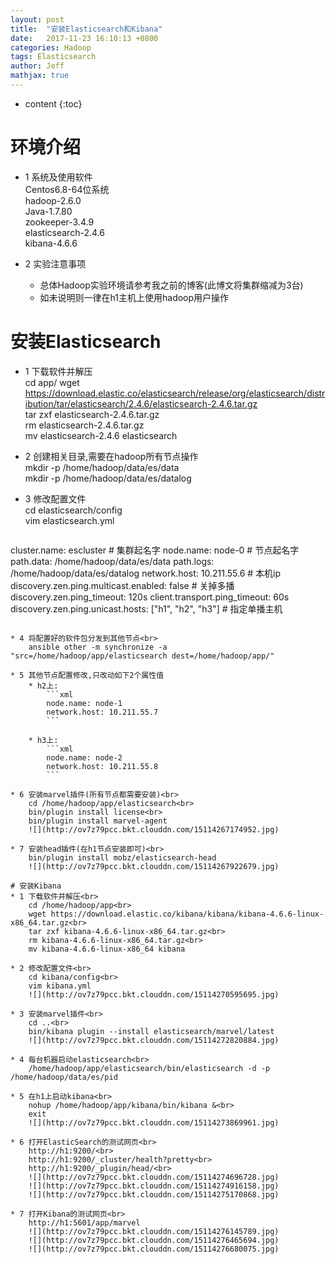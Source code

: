 ```yaml
---
layout: post
title:  "安装Elasticsearch和Kibana"
date:   2017-11-23 16:10:13 +0800
categories: Hadoop
tags: Elasticsearch
author: Jeff
mathjax: true
---
```


* content
{:toc}


# 环境介绍
* 1 系统及使用软件    
    Centos6.8-64位系统    
    hadoop-2.6.0    
    Java-1.7.80    
    zookeeper-3.4.9    
    elasticsearch-2.4.6    
    kibana-4.6.6

* 2 实验注意事项<br>
    * 总体Hadoop实验环境请参考我之前的博客(此博文将集群缩减为3台)    
    * 如未说明则一律在h1主机上使用hadoop用户操作

# 安装Elasticsearch
* 1 下载软件并解压<br>
    cd app/
    wget https://download.elastic.co/elasticsearch/release/org/elasticsearch/distribution/tar/elasticsearch/2.4.6/elasticsearch-2.4.6.tar.gz<br>
    tar zxf elasticsearch-2.4.6.tar.gz<br>
    rm elasticsearch-2.4.6.tar.gz<br>
    mv elasticsearch-2.4.6 elasticsearch
    
* 2 创建相关目录,需要在hadoop所有节点操作<br>
    mkdir -p /home/hadoop/data/es/data<br>
    mkdir -p /home/hadoop/data/es/datalog<br>
    
* 3 修改配置文件<br>
    cd elasticsearch/config<br>
    vim elasticsearch.yml
    ```xml
cluster.name: escluster                     # 集群起名字
node.name: node-0                           # 节点起名字
path.data: /home/hadoop/data/es/data
path.logs: /home/hadoop/data/es/datalog
network.host: 10.211.55.6                   # 本机ip
discovery.zen.ping.multicast.enabled: false # 关掉多播
discovery.zen.ping_timeout: 120s
client.transport.ping_timeout: 60s
discovery.zen.ping.unicast.hosts: ["h1", "h2", "h3"] # 指定单播主机
```

* 4 将配置好的软件包分发到其他节点<br>
    ansible other -m synchronize -a "src=/home/hadoop/app/elasticsearch dest=/home/hadoop/app/"
    
* 5 其他节点配置修改,只改动如下2个属性值
    * h2上:
        ```xml
        node.name: node-1
        network.host: 10.211.55.7
        ```
        
    * h3上:
        ```xml
        node.name: node-2
        network.host: 10.211.55.8
        ```
        
* 6 安装marvel插件(所有节点都需要安装)<br>
    cd /home/hadoop/app/elasticsearch<br>
    bin/plugin install license<br>
    bin/plugin install marvel-agent
    ![](http://ov7z79pcc.bkt.clouddn.com/15114267174952.jpg)

* 7 安装head插件(在h1节点安装即可)<br>
    bin/plugin install mobz/elasticsearch-head
    ![](http://ov7z79pcc.bkt.clouddn.com/15114267922679.jpg)

# 安装Kibana
* 1 下载软件并解压<br>
    cd /home/hadoop/app<br>
    wget https://download.elastic.co/kibana/kibana/kibana-4.6.6-linux-x86_64.tar.gz<br>
    tar zxf kibana-4.6.6-linux-x86_64.tar.gz<br>
    rm kibana-4.6.6-linux-x86_64.tar.gz<br>
    mv kibana-4.6.6-linux-x86_64 kibana

* 2 修改配置文件<br>
    cd kibana/config<br>
    vim kibana.yml
    ![](http://ov7z79pcc.bkt.clouddn.com/15114270595695.jpg)

* 3 安装marvel插件<br>
    cd ..<br>
    bin/kibana plugin --install elasticsearch/marvel/latest
    ![](http://ov7z79pcc.bkt.clouddn.com/15114272820884.jpg)

* 4 每台机器启动elasticsearch<br>
    /home/hadoop/app/elasticsearch/bin/elasticsearch -d -p /home/hadoop/data/es/pid
    
* 5 在h1上启动kibana<br>
    nohup /home/hadoop/app/kibana/bin/kibana &<br>
    exit
    ![](http://ov7z79pcc.bkt.clouddn.com/15114273869961.jpg)

* 6 打开ElasticSearch的测试网页<br>
    http://h1:9200/<br>
    http://h1:9200/_cluster/health?pretty<br>
    http://h1:9200/_plugin/head/<br>
    ![](http://ov7z79pcc.bkt.clouddn.com/15114274696728.jpg)
    ![](http://ov7z79pcc.bkt.clouddn.com/15114274916158.jpg)
    ![](http://ov7z79pcc.bkt.clouddn.com/15114275170868.jpg)

* 7 打开Kibana的测试网页<br>
    http://h1:5601/app/marvel
    ![](http://ov7z79pcc.bkt.clouddn.com/15114276145789.jpg)
    ![](http://ov7z79pcc.bkt.clouddn.com/15114276465694.jpg)
    ![](http://ov7z79pcc.bkt.clouddn.com/15114276680075.jpg)



